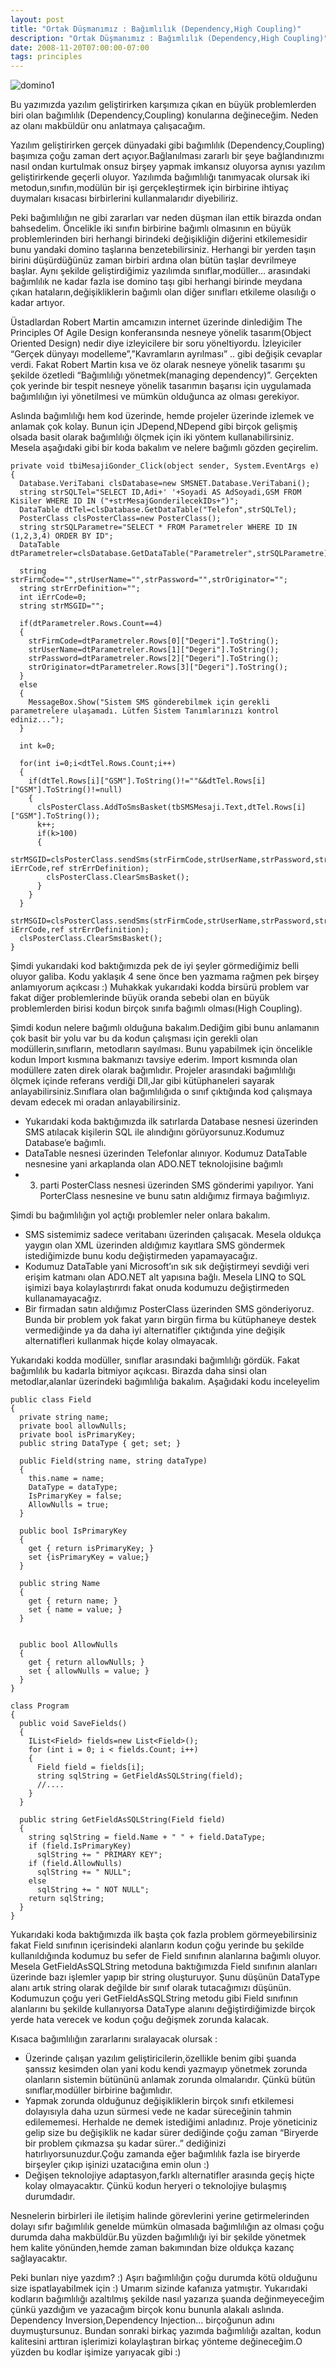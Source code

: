 ```yaml
---
layout: post
title: "Ortak Düşmanımız : Bağımlılık (Dependency,High Coupling)"
description: "Ortak Düşmanımız : Bağımlılık (Dependency,High Coupling)"
date: 2008-11-20T07:00:00-07:00
tags: principles
---
```


![domino1](/img/highcoupling/domino1_3.jpg)

Bu yazımızda yazılım geliştirirken karşımıza çıkan en büyük problemlerden biri
olan bağımlılık (Dependency,Coupling) konularına değineceğim. Neden az olanı
makbüldür onu anlatmaya çalışacağım.

Yazılım geliştirirken gerçek dünyadaki gibi bağımlılık (Dependency,Coupling)
başımıza çoğu zaman dert açıyor.Bağlanılması zararlı bir şeye bağlandınızmı
nasıl ondan kurtulmak onsuz birşey yapmak imkansız oluyorsa aynısı yazılım
geliştirirkende geçerli oluyor. Yazılımda bağımlılığı tanımyacak olursak iki
metodun,sınıfın,modülün bir işi gerçekleştirmek için birbirine ihtiyaç
duymaları kısacası birbirlerini kullanmalarıdır diyebiliriz.

Peki bağımlılığın ne gibi zararları var neden düşman ilan ettik birazda ondan
bahsedelim. Öncelikle iki sınıfın birbirine bağımlı olmasının en büyük
problemlerinden biri herhangi birindeki değişikliğin diğerini etkilemesidir
bunu yandaki domino taşlarına benzetebilirsiniz. Herhangi bir yerden taşın
birini düşürdüğünüz zaman birbiri ardına olan bütün taşlar devrilmeye başlar.
Aynı şekilde geliştirdiğimiz yazılımda sınıflar,modüller… arasındaki bağımlılık
ne kadar fazla ise domino taşı gibi herhangi birinde meydana çıkan
hataların,değişikliklerin bağımlı olan diğer sınıfları etkileme olasılığı o
kadar artıyor.

Üstadlardan Robert Martin amcamızın internet üzerinde dinlediğim The Principles
Of Agile Design konferansında nesneye yönelik tasarım(Object Oriented Design)
nedir diye izleyicilere bir soru yöneltiyordu. İzleyiciler “Gerçek dünyayı
modelleme”,”Kavramların ayrılması” .. gibi değişik cevaplar verdi. Fakat Robert
Martin kısa ve öz olarak nesneye yönelik tasarımı şu şekilde özetledi
“Bağımlılığı yönetmek(managing dependency)”. Gerçekten çok yerinde bir tespit
nesneye yönelik tasarımın başarısı için uygulamada bağımlılığın iyi yönetilmesi
ve mümkün olduğunca az olması gerekiyor. 

Aslında bağımlılığı hem kod üzerinde, hemde projeler üzerinde izlemek ve
anlamak çok kolay. Bunun için JDepend,NDepend gibi birçok gelişmiş olsada basit
olarak bağımlılığı ölçmek için iki yöntem kullanabilirsiniz. Mesela aşağıdaki
gibi bir koda bakalım ve nelere bağımlı gözden geçirelim.

```
private void tbiMesajiGonder_Click(object sender, System.EventArgs e)
{
  Database.VeriTabani clsDatabase=new SMSNET.Database.VeriTabani();
  string strSQLTel="SELECT ID,Adi+' '+Soyadi AS AdSoyadi,GSM FROM Kisiler WHERE ID IN ("+strMesajGonderilecekIDs+")";
  DataTable dtTel=clsDatabase.GetDataTable("Telefon",strSQLTel);
  PosterClass clsPosterClass=new PosterClass();
  string strSQLParametre="SELECT * FROM Parametreler WHERE ID IN (1,2,3,4) ORDER BY ID";
  DataTable dtParametreler=clsDatabase.GetDataTable("Parametreler",strSQLParametre);

  string strFirmCode="",strUserName="",strPassword="",strOriginator="";
  string strErrDefinition="";
  int iErrCode=0;
  string strMSGID="";

  if(dtParametreler.Rows.Count==4)
  {
    strFirmCode=dtParametreler.Rows[0]["Degeri"].ToString();
    strUserName=dtParametreler.Rows[1]["Degeri"].ToString();
    strPassword=dtParametreler.Rows[2]["Degeri"].ToString();
    strOriginator=dtParametreler.Rows[3]["Degeri"].ToString();
  }
  else
  {
    MessageBox.Show("Sistem SMS gönderebilmek için gerekli parametrelere ulaşamadı. Lütfen Sistem Tanımlarınızı kontrol ediniz...");
  }

  int k=0;

  for(int i=0;i<dtTel.Rows.Count;i++)
  {
    if(dtTel.Rows[i]["GSM"].ToString()!=""&&dtTel.Rows[i]["GSM"].ToString()!=null)
    {
      clsPosterClass.AddToSmsBasket(tbSMSMesaji.Text,dtTel.Rows[i]["GSM"].ToString());
      k++;
      if(k>100)
      {
        strMSGID=clsPosterClass.sendSms(strFirmCode,strUserName,strPassword,strOriginator,null,ref iErrCode,ref strErrDefinition);
        clsPosterClass.ClearSmsBasket();
      }
    }
  }
  strMSGID=clsPosterClass.sendSms(strFirmCode,strUserName,strPassword,strOriginator,null,ref iErrCode,ref strErrDefinition);
  clsPosterClass.ClearSmsBasket();
}
```

Şimdi yukarıdaki kod baktığımızda pek de iyi şeyler görmediğimiz belli oluyor
galiba. Kodu yaklaşık 4 sene önce ben yazmama rağmen pek birşey anlamıyorum
açıkcası :) Muhakkak yukarıdaki kodda birsürü problem var fakat diğer
problemlerinde büyük oranda sebebi olan en büyük problemlerden birisi kodun
birçok sınıfa bağımlı olması(High Coupling).

Şimdi kodun nelere bağımlı olduğuna bakalım.Dediğim gibi bunu anlamanın çok
basit bir yolu var bu da kodun çalışması için gerekli olan
modüllerin,sınıfların, metodların sayılması. Bunu yapabilmek için öncelikle
kodun Import kısmına bakmanızı tavsiye ederim. Import kısmında olan modüllere
zaten direk olarak bağımlıdır. Projeler arasındaki bağımlılığı ölçmek içinde
referans verdiği Dll,Jar gibi kütüphaneleri sayarak anlayabilirsiniz.Sınıflara
olan bağımlılığıda o sınıf çıktığında kod çalışmaya devam edecek mi oradan
anlayabilirsiniz.

  * Yukarıdaki koda baktığımızda ilk satırlarda Database nesnesi üzerinden SMS
    atılacak kişilerin SQL ile alındığını görüyorsunuz.Kodumuz Database’e
    bağımlı.
  * DataTable nesnesi üzerinden Telefonlar alınıyor. Kodumuz DataTable
    nesnesine yani arkaplanda olan ADO.NET teknolojisine bağımlı
  * 3. parti PosterClass nesnesi üzerinden SMS gönderimi yapılıyor. Yani
    PorterClass nesnesine ve bunu satın aldığımız firmaya bağımlıyız.

Şimdi bu bağımlılığın yol açtığı problemler neler onlara bakalım.

  * SMS sistemimiz sadece veritabanı üzerinden çalışacak. Mesela oldukça yaygın
    olan XML üzerinden aldığımız kayıtlara SMS göndermek istediğimizde bunu
    kodu değiştirmeden yapamayacağız.
  * Kodumuz DataTable yani Microsoft’ın sık sık değiştirmeyi sevdiği veri
    erişim katmanı olan ADO.NET alt yapısına bağlı. Mesela LINQ to SQL işimizi
    baya kolaylaştırırdı fakat onuda kodumuzu değiştirmeden kullanamayacağız.
  * Bir firmadan satın aldığımız PosterClass üzerinden SMS gönderiyoruz. Bunda
    bir problem yok fakat yarın birgün firma bu kütüphaneye destek vermediğinde
    ya da daha iyi alternatifler çıktığında yine değişik alternatifleri
    kullanmak hiçde kolay olmayacak.

Yukarıdaki kodda modüller, sınıflar arasındaki bağımlılığı gördük. Fakat
bağımlılık bu kadarla bitmiyor açıkcası. Birazda daha sinsi olan
metodlar,alanlar üzerindeki bağımlılığa bakalım. Aşağıdaki kodu inceleyelim

```
public class Field
{
  private string name;
  private bool allowNulls;
  private bool isPrimaryKey;
  public string DataType { get; set; }

  public Field(string name, string dataType)
  {
    this.name = name;
    DataType = dataType;
    IsPrimaryKey = false;
    AllowNulls = true;
  }

  public bool IsPrimaryKey
  {
    get { return isPrimaryKey; }
    set {isPrimaryKey = value;}
  }

  public string Name
  {
    get { return name; }
    set { name = value; }
  }


  public bool AllowNulls
  {
    get { return allowNulls; }
    set { allowNulls = value; }
  }
}

class Program
{
  public void SaveFields()
  {
    IList<Field> fields=new List<Field>();
    for (int i = 0; i < fields.Count; i++)
    {
      Field field = fields[i];
      string sqlString = GetFieldAsSQLString(field);
      //....
    }
  }

  public string GetFieldAsSQLString(Field field)
  {
    string sqlString = field.Name + " " + field.DataType;
    if (field.IsPrimaryKey)
      sqlString += " PRIMARY KEY";
    if (field.AllowNulls)
      sqlString += " NULL";
    else
      sqlString += " NOT NULL";
    return sqlString;
  }
}
```

Yukarıdaki koda baktığımızda ilk başta çok fazla problem görmeyebilirsiniz
fakat Field sınıfının içerisindeki alanların kodun çoğu yerinde bu şekilde
kullanıldığında kodumuz bu sefer de Field sınıfının alanlarına bağımlı oluyor.
Mesela GetFieldAsSQLString metoduna baktığımızda Field sınıfının alanları
üzerinde bazı işlemler yapıp bir string oluşturuyor. Şunu düşünün DataType
alanı artık string olarak değilde bir sınıf olarak tutacağımızı düşünün.
Kodumuzun çoğu yeri GetFieldAsSQLString metodu gibi Field sınıfının alanlarını
bu şekilde kullanıyorsa DataType alanını değiştirdiğimizde birçok yerde hata
verecek ve kodun çoğu değişmek zorunda kalacak.

Kısaca bağımlılığın zararlarını sıralayacak olursak :

  * Üzerinde çalışan yazılım geliştiricilerin,özellikle benim gibi şuanda
    şanssız kesimden olan yani kodu kendi yazmayıp yönetmek zorunda olanların
    sistemin bütününü anlamak zorunda olmalarıdır. Çünkü bütün
    sınıflar,modüller birbirine bağımlıdır.
  * Yapmak zorunda olduğunuz değişikliklerin birçok sınıfı etkilemesi
    dolayısıyla daha uzun sürmesi vede ne kadar süreceğinin tahmin edilememesi.
    Herhalde ne demek istediğimi anladınız. Proje yöneticiniz gelip size bu
    değişiklik ne kadar sürer dediğinde çoğu zaman “Biryerde bir problem
    çıkmazsa şu kadar sürer..” dediğinizi hatırlıyorsunuzdur.Çoğu zamanda eğer
    bağımlılık fazla ise biryerde birşeyler çıkıp işinizi uzatacığına emin olun
    :)
  * Değişen teknolojiye adaptasyon,farklı alternatifler arasında geçiş hiçte
    kolay olmayacaktır. Çünkü kodun heryeri o teknolojiye bulaşmış durumdadır.

Nesnelerin birbirleri ile iletişim halinde görevlerini yerine getirmelerinden
dolayı sıfır bağımlılık genelde mümkün olmasada bağımlılığın az olması çoğu
durumda daha makbüldür.Bu yüzden bağımlılığı iyi bir şekilde yönetmek hem
kalite yönünden,hemde zaman bakımından bize oldukça kazanç sağlayacaktır.

Peki bunları niye yazdım? :) Aşırı bağımlılığın çoğu durumda kötü olduğunu size
ispatlayabilmek için :) Umarım sizinde kafanıza yatmıştır. Yukarıdaki kodların
bağımlılığı azaltılmış şekilde nasıl yazarıza şuanda değinmeyeceğim çünkü 
yazdığım ve yazacağım birçok konu bununla alakalı aslında. Dependency
Inversion,Dependency Injection… birçoğunun adını duymuştursunuz. Bundan sonraki
birkaç yazımda bağımlılığı azaltan, kodun kalitesini arttıran işlerimizi
kolaylaştıran birkaç yönteme değineceğim.O yüzden bu kodlar işimize yarıyacak
gibi :)
